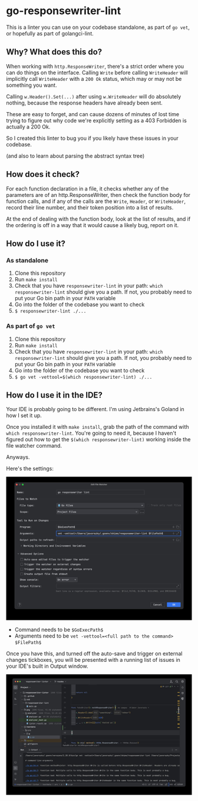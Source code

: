 # go-responsewriter-lint

This is a linter you can use on your codebase standalone, as part of `go vet`, or hopefully as part of golangci-lint.

## Why? What does this do?

When working with `http.ResponseWriter`, there's a strict order where you can do things on the interface. Calling `Write` before calling `WriteHeader` will implicitly call `WriteHeader` with a `200 Ok` status, which may or may not be something you want.

Calling `w.Header().Set(...)` after using `w.WriteHeader` will do absolutely nothing, because the response headers have already been sent.

These are easy to forget, and can cause dozens of minutes of lost time trying to figure out why code we're explicitly setting as a 403 Forbidden is actually a 200 Ok.

So I created this linter to bug you if you likely have these issues in your codebase.

(and also to learn about parsing the abstract syntax tree)

## How does it check?

For each function declaration in a file, it checks whether any of the parameters are of an http.ResponseWriter, then check the function body for function calls, and if any of the calls are the `Write`, `Header`, or `WriteHeader`, record their line number, and their token position into a list of results.

At the end of dealing with the function body, look at the list of results, and if the ordering is off in a way that it would cause a likely bug, report on it.

## How do I use it?

### As standalone
1. Clone this repository
2. Run `make install`
3. Check that you have `responsewriter-lint` in your path: `which responsewriter-lint` should give you a path. If not, you probably need to put your Go bin path in your `PATH` variable
4. Go into the folder of the codebase you want to check
5. `$ responsewriter-lint ./...`

### As part of `go vet`
1. Clone this repository
2. Run `make install`
3. Check that you have `responsewriter-lint` in your path: `which responsewriter-lint` should give you a path. If not, you probably need to put your Go bin path in your `PATH` variable
4. Go into the folder of the codebase you want to check
5. `$ go vet -vettool=$(which responsewriter-lint) ./...`

## How do I use it in the IDE?

Your IDE is probably going to be different. I'm using Jetbrains's Goland in how I set it up.

Once you installed it with `make install`, grab the path of the command with `which responsewriter-lint`. You're going to need it, because I haven't figured out how to get the `$(which responsewriter-lint)` working inside the file watcher command.

Anyways.

Here's the settings:

![file watcher settings](assets/filewatchersettings.jpg)
* Command needs to be `$GoExecPath$`
* Arguments need to be `vet -vettool=<full path to the command> $FilePath$`

Once you have this, and turned off the auto-save and trigger on external changes tickboxes, you will be presented with a running list of issues in your IDE's built in Output window.

![inspections in the output window](assets/linter.jpg)

